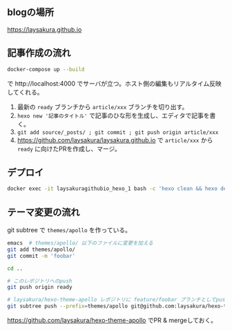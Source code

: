 ## blogの場所

https://laysakura.github.io

## 記事作成の流れ

```bash
docker-compose up --build
```

で http://localhost:4000 でサーバが立つ。ホスト側の編集もリアルタイム反映してくれる。

1. 最新の `ready` ブランチから `article/xxx` ブランチを切り出す。
2. `hexo new '記事のタイトル'` で記事のひな形を生成し、エディタで記事を書く。
3. `git add source/_posts/ ; git commit ; git push origin article/xxx`
4. https://github.com/laysakura/laysakura.github.io で `article/xxx` から `ready` に向けたPRを作成し、マージ。

## デプロイ

```bash
docker exec -it laysakuragithubio_hexo_1 bash -c 'hexo clean && hexo deploy --generate'
```

## テーマ変更の流れ

git subtree で `themes/apollo` を作っている。

```bash
emacs  # themes/apollo/ 以下のファイルに変更を加える
git add themes/apollo/
git commit -m 'foobar'

cd ..

# このレポジトリへのpush
git push origin ready

# laysakura/hexo-theme-apollo レポジトリに feature/foobar ブランチとしてpush
git subtree push --prefix=themes/apollo git@github.com:laysakura/hexo-theme-apollo.git feature/foobar
```

https://github.com/laysakura/hexo-theme-apollo でPR & mergeしておく。
